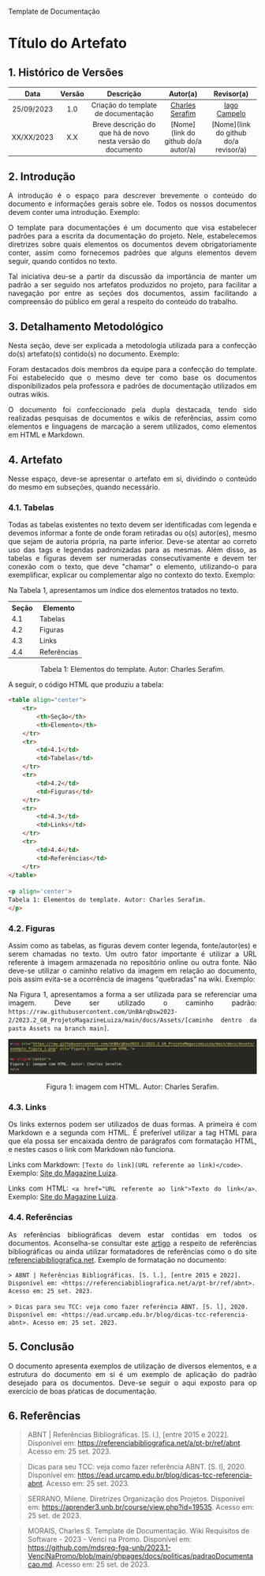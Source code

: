 Template de Documentação


# Título do Artefato


## 1. Histórico de Versões

| Data       | Versão | Descrição                                                   | Autor(a)                                              | Revisor(a)                                 |
| :--------: | :----: | :---------------------------------------------------------: | :---------------------------------------------------: | :----------------------------------------: |
| 25/09/2023 | 1.0    | Criação do template de documentação                         | [Charles Serafim](https://github.com/charles-serafim) | [Iago Campelo](https://github.com/iagoscm) |
| XX/XX/2023 | X.X    | Breve descrição do que há de novo nesta versão do documento | [Nome](link do github do/a autor/a)                   | [Nome](link do github do/a revisor/a)      |


## 2. Introdução

<p align="justify">
A introdução é o espaço para descrever brevemente o conteúdo do documento e informações gerais sobre ele. Todos os nossos documentos devem conter uma introdução. Exemplo:
<p>

<p align="justify">
O template para documentações é um documento que visa estabelecer padrões para a escrita da documentação do projeto. Nele, estabelecemos diretrizes sobre quais elementos os documentos devem obrigatoriamente conter, assim como fornecemos padrões que alguns elementos devem seguir, quando contidos no texto.
<p>

<p align="justify">
Tal iniciativa deu-se a partir da discussão da importância de manter um padrão a ser seguido nos artefatos produzidos no projeto, para facilitar a navegação por entre as seções dos documentos, assim facilitando a compreensão do público em geral a respeito do conteúdo do trabalho.
<p>


## 3. Detalhamento Metodológico

<p align="justify">
Nesta seção, deve ser explicada a metodologia utilizada para a confecção do(s) artefato(s) contido(s) no documento. Exemplo:
<p>

<p align="justify">
Foram destacados dois membros da equipe para a confecção do template. Foi estabelecido que o mesmo deve ter como base os documentos disponibilizados pela professora e padrões de documentação utilizados em outras wikis.
</p>

<p align="justify">
O documento foi confeccionado pela dupla destacada, tendo sido realizadas pesquisas de documentos e wikis de referências, assim como elementos e linguagens de marcação a serem utilizados, como elementos em HTML e Markdown.
</p>


## 4. Artefato

<p align="justify">
Nesse espaço, deve-se apresentar o artefato em si, dividindo o conteúdo do mesmo em subseções, quando necessário.
<p>

### 4.1. Tabelas

<p align="justify">
Todas as tabelas existentes no texto devem ser identificadas com legenda e devemos informar a fonte de onde foram retiradas ou o(s) autor(es), mesmo que sejam de autoria própria, na parte inferior. Deve-se atentar ao correto uso das tags e legendas padronizadas para as mesmas. Além disso, as tabelas e figuras devem ser numeradas consecutivamente e devem ter conexão com o texto, que deve "chamar" o elemento, utilizando-o para exemplificar, explicar ou complementar algo no contexto do texto. Exemplo:
<p>

<p align="justify">
Na Tabela 1, apresentamos um índice dos elementos tratados no texto.
<p>

<table align="center">
    <tr>
        <th>Seção</th>
        <th>Elemento</th>
    </tr>
    <tr>
        <td>4.1</td>
        <td>Tabelas</td>
    </tr>
    <tr>
        <td>4.2</td>
        <td>Figuras</td>
    </tr>
    <tr>
        <td>4.3</td>
        <td>Links</td>
    </tr>
    <tr>
        <td>4.4</td>
        <td>Referências</td>
    </tr>
</table>

<p align='center'>
Tabela 1: Elementos do template. Autor: Charles Serafim.
</p>

A seguir, o código HTML que produziu a tabela:

``` html
<table align="center">
    <tr>
        <th>Seção</th>
        <th>Elemento</th>
    </tr>
    <tr>
        <td>4.1</td>
        <td>Tabelas</td>
    </tr>
    <tr>
        <td>4.2</td>
        <td>Figuras</td>
    </tr>
    <tr>
        <td>4.3</td>
        <td>Links</td>
    </tr>
    <tr>
        <td>4.4</td>
        <td>Referências</td>
    </tr>
</table>

<p align='center'>
Tabela 1: Elementos do template. Autor: Charles Serafim.
</p>
```

### 4.2. Figuras

<p align="justify">
Assim como as tabelas, as figuras devem conter legenda, fonte/autor(es) e serem chamadas no texto. Um outro fator importante é utilizar a URL referente à imagem armazenada no repositório online ou outra fonte. Não deve-se utilizar o caminho relativo da imagem em relação ao documento, pois assim evita-se a ocorrência de imagens "quebradas" na wiki. Exemplo:
<p>

<p align="justify">
Na Figura 1, apresentamos a forma a ser utilizada para se referenciar uma imagem. Deve ser utilizado o caminho padrão:
<code>https://raw.githubusercontent.com/UnBArqDsw2023-2/2023.2_G8_ProjetoMagazineLuiza/main/docs/Assets/[caminho dentro da pasta Assets na branch main]</code>.
<p>

<img src="https://raw.githubusercontent.com/UnBArqDsw2023-2/2023.2_G8_ProjetoMagazineLuiza/main/docs/Assets/exemplo_figura_1.png" alt="Figura 1: imagem com HTML.">

<p align='center'>
Figura 1: imagem com HTML. Autor: Charles Serafim.
</p>


### 4.3. Links

<p align='justify'>
Os links externos podem ser utilizados de duas formas. A primeira é com Markdown e a segunda com HTML. É preferível utilizar a tag HTML para que ela possa ser encaixada dentro de parágrafos com formatação HTML, e nestes casos o link com Markdown não funciona.
</p>

Links com Markdown: `[Texto do link](URL referente ao link)</code>`. Exemplo: [Site do Magazine Luiza](https://www.magazineluiza.com.br/).

<p align='justify'>
Links com HTML: <code>&lta href="URL referente ao link"&gtTexto do link&lt/a&gt</code>. Exemplo: <a href="https://www.magazineluiza.com.br/">Site do Magazine Luiza</a>.
</p>


### 4.4. Referências

<p align='justify'>
As referências bibliográficas devem estar contidas em todos os documentos. Aconselha-se consultar este <a href="https://ead.urcamp.edu.br/blog/dicas-tcc-referencia-abnt">artigo</a> a respeito de referências bibliográficas ou ainda utilizar formatadores de referências como o do site <a href="https://referenciabibliografica.net/a/pt-br/ref/abnt">referenciabibliografica.net</a>. Exemplo de formatação no documento:
</p>

```
> ABNT | Referências Bibliográficas. [S. l.], [entre 2015 e 2022]. Disponível em: <https://referenciabibliografica.net/a/pt-br/ref/abnt>. Acesso em: 25 set. 2023.

> Dicas para seu TCC: veja como fazer referência ABNT. [S. l], 2020. Disponível em: <https://ead.urcamp.edu.br/blog/dicas-tcc-referencia-abnt>. Acesso em: 25 set. 2023.
```


## 5. Conclusão

<p align='justify'>
O documento apresenta exemplos de utilização de diversos elementos, e a estrutura do documento em si é um exemplo de aplicação do padrão desejado para os documentos. Deve-se seguir o aqui exposto para op exercício de boas pŕaticas de documentação.
</p>


## 6. Referências

> ABNT | Referências Bibliográficas. [S. l.], [entre 2015 e 2022]. Disponível em: <https://referenciabibliografica.net/a/pt-br/ref/abnt>. Acesso em: 25 set. 2023.

> Dicas para seu TCC: veja como fazer referência ABNT. [S. l], 2020. Disponível em: <https://ead.urcamp.edu.br/blog/dicas-tcc-referencia-abnt>. Acesso em: 25 set. 2023.

> SERRANO, Milene. Diretrizes Organização dos Projetos. Disponível em: <https://aprender3.unb.br/course/view.php?id=19535>. Acesso em: 25 set. de 2023.

> MORAIS, Charles S. Template de Documentação. Wiki Requisitos de Software - 2023 - Venci na Promo. Disponível em: <https://github.com/mdsreq-fga-unb/2023.1-VenciNaPromo/blob/main/ghpages/docs/politicas/padraoDocumentacao.md>. Acesso em: 25 set. de 2023.
